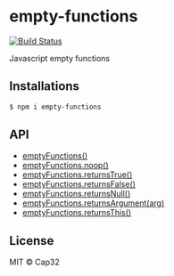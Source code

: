 # empty-functions

[![Build Status](https://travis-ci.org/Cap32/empty-functions.svg?branch=master)](https://travis-ci.org/Cap32/empty-functions)

Javascript empty functions

## Installations

```bash
$ npm i empty-functions
```

## API

- [emptyFunctions()](./index.js)
- [emptyFunctions.noop()](./noop.js)
- [emptyFunctions.returnsTrue()](./returns-true.js)
- [emptyFunctions.returnsFalse()](./returns-false.js)
- [emptyFunctions.returnsNull()](./returns-null.js)
- [emptyFunctions.returnsArgument(arg)](./returns-argument.js)
- [emptyFunctions.returnsThis()](./returns-this.js)

## License

MIT © Cap32
